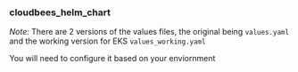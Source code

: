 ### cloudbees_helm_chart

*Note:* There are 2 versions of the values files, the original being `values.yaml` and the working version for EKS `values_working.yaml` 

You will need to configure it based on your enviornment

